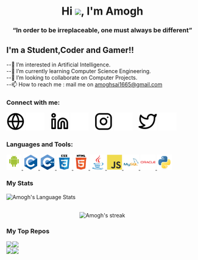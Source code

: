 <h1 align="center">Hi <img src="https://raw.githubusercontent.com/MartinHeinz/MartinHeinz/master/wave.gif" width="30px">, I'm Amogh</h1>
<h3 align="center">“In order to be irreplaceable, one must always be different”</h3>

## I'm a Student,Coder and Gamer!!
--👀 I’m interested in Artificial Intelligence.<br/>
--🌱 I’m currently learning Computer Science Engineering.<br/>
--💞️ I’m looking to collaborate on Computer Projects.<br/>
--📫 How to reach me : mail me on amoghsai1665@gmail.com<br/>

### Connect with me:

[![website](./img/globe-light.svg)](https://amoghs.netlify.app#gh-light-mode-only)
[![website](./img/globe-dark.svg)](https://amoghs.netlify.app#gh-dark-mode-only)
&nbsp;&nbsp;
[![website](./img/linkedin-light.svg)](https://www.linkedin.com/in/amoghsbharadwaj#gh-light-mode-only)
[![website](./img/linkedin-dark.svg)](https://www.linkedin.com/in/amoghsbharadwaj#gh-dark-mode-only)
&nbsp;&nbsp;
[![website](./img/instagram-light.svg)](https://instagram.com/_babayaga16#gh-light-mode-only)
[![website](./img/instagram-dark.svg)](https://instagram.com/_babayaga16#gh-dark-mode-only)
&nbsp;&nbsp;
[![website](./img/twitter-light.svg)](https://twitter.com/AmoghSBharadwaj#gh-light-mode-only)
[![website](./img/twitter-dark.svg)](https://twitter.com/AmoghSBharadwaj#gh-dark-mode-only)

### Languages and Tools:

<p align="left"> <a href="https://developer.android.com" target="_blank" rel="noreferrer"> <img src="https://raw.githubusercontent.com/devicons/devicon/master/icons/android/android-original-wordmark.svg" alt="android" width="40" height="40"/> </a> <a href="https://www.cprogramming.com/" target="_blank" rel="noreferrer"> <img src="https://raw.githubusercontent.com/devicons/devicon/master/icons/c/c-original.svg" alt="c" width="40" height="40"/> </a> <a href="https://www.w3schools.com/cpp/" target="_blank" rel="noreferrer"> <img src="https://raw.githubusercontent.com/devicons/devicon/master/icons/cplusplus/cplusplus-original.svg" alt="cplusplus" width="40" height="40"/> </a> <a href="https://www.w3schools.com/css/" target="_blank" rel="noreferrer"> <img src="https://raw.githubusercontent.com/devicons/devicon/master/icons/css3/css3-original-wordmark.svg" alt="css3" width="40" height="40"/> </a> <a href="https://www.w3.org/html/" target="_blank" rel="noreferrer"> <img src="https://raw.githubusercontent.com/devicons/devicon/master/icons/html5/html5-original-wordmark.svg" alt="html5" width="40" height="40"/> </a> <a href="https://www.java.com" target="_blank" rel="noreferrer"> <img src="https://raw.githubusercontent.com/devicons/devicon/master/icons/java/java-original.svg" alt="java" width="40" height="40"/> </a> <a href="https://developer.mozilla.org/en-US/docs/Web/JavaScript" target="_blank" rel="noreferrer"> <img src="https://raw.githubusercontent.com/devicons/devicon/master/icons/javascript/javascript-original.svg" alt="javascript" width="40" height="40"/> </a> <a href="https://www.mysql.com/" target="_blank" rel="noreferrer"> <img src="https://raw.githubusercontent.com/devicons/devicon/master/icons/mysql/mysql-original-wordmark.svg" alt="mysql" width="40" height="40"/> </a> <a href="https://www.oracle.com/" target="_blank" rel="noreferrer"> <img src="https://raw.githubusercontent.com/devicons/devicon/master/icons/oracle/oracle-original.svg" alt="oracle" width="40" height="40"/> </a> <a href="https://www.python.org" target="_blank" rel="noreferrer"> <img src="https://raw.githubusercontent.com/devicons/devicon/master/icons/python/python-original.svg" alt="python" width="40" height="40"/> </a> </p>

### My Stats


  
  <img align="center" alt="Amogh's Language Stats" src="https://github-readme-stats.vercel.app/api/top-langs/?username=amoghsbharadwaj&theme=radical&layout=compact" />
  
  </br>
  <br/>
  <p align="center">
        <img alt="Amogh's streak" src="https://github-readme-streak-stats.herokuapp.com/?user=amoghsbharadwaj&theme=black-ice&hide_border=true&stroke=0000&background=060A0CD0"/>
    </a>
</p>

### My Top Repos
<img align="left" src="https://github-readme-stats.vercel.app/api/pin/?username=amoghsbharadwaj&theme=radical&repo=AI-ML-Colon-Cancer" />
<img align="left" src="https://github-readme-stats.vercel.app/api/pin/?username=amoghsbharadwaj&theme=radical&repo=Covid-Bed-Slot-Booking-System" /> <br/>
<img align="left" src="https://github-readme-stats.vercel.app/api/pin/?username=amoghsbharadwaj&theme=radical&repo=Weather-Application" /> 
<img align="left" src="https://github-readme-stats.vercel.app/api/pin/?username=amoghsbharadwaj&theme=radical&repo=Jumping-Box" /> <br/>


